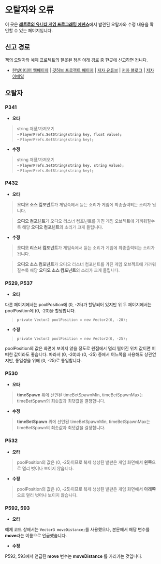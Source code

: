 # 오탈자와 오류
이 곳은 [**레트로의 유니티 게임 프로그래밍 에센스**](http://www.yes24.com/24/goods/69320872)에서 발견된 오탈자와 수정 내용을 확인할 수 있는 페이지입니다.

## 신고 경로
책의 오탈자와 예제 프로젝트의 잘못된 점은 아래 경로 중 한곳에 신고하면 됩니다.

- [한빛미디어 웹페이지](http://www.hanbit.co.kr/store/books/look.php?p_code=B3604463061) | [깃허브 프로젝트 페이지](https://github.com/IJEMIN/Unity-Programming-Essence) | [저자 유튜브](https://youtube.com/c/JeminDev) | [저자 블로그](https://ijemin.com) | [저자 이메일](i_jemin@outlook.com)


## 오탈자

### P341
- **오타**
>string 저장/가져오기<br>- **```PlayerPrefs.SetString(string key, float value);```**<br>- ```PlayerPrefs.GetString(string key);```

- **수정**
>string 저장/가져오기<br>- **```PlayerPrefs.SetString(string key, string value);```**<br>- ```PlayerPrefs.GetString(string key);```

### P432
- **오타**
>**오디오 소스 컴포넌트**가 게임속에서 듣는 소리가 게임에 최종출력되는 소리가 됩니다.

>**오디오 컴포넌트**가 오디오 리스너 컴포넌트를 가진 게임 오브젝트에 가까워질수록 해당 **오디오 컴포넌트**의 소리가 크게 들립니다.


- **수정**
>**오디오 리스너 컴포넌트**가 게임속에서 듣는 소리가 게임에 최종출력되는 소리가 됩니다.

>**오디오 소스 컴포넌트**가 오디오 리스너 컴포넌트를 가진 게임 오브젝트에 가까워질수록 해당 **오디오 소스 컴포넌트**의 소리가 크게 들립니다.

### P529, P537
- **오타**

다른 페이지에서는 poolPosition에 (0, -25)가 할당되어 있지만 위 두 페이지에서는 poolPosition에 (0, -20)을 할당합니다.
>```private Vector2 poolPosition = new Vector2(0, -20);```

- **수정**
>```private Vector2 poolPosition = new Vector2(0, -25);```

poolPosition의 값은 화면에 보이지 않을 정도로 원점에서 멀리 떨어진 위치 값이면 어떠한 값이라도 좋습니다.
따라서 (0, -20)과 (0, -25) 중에서 어느쪽을 사용해도 상관없지만, 통일성을 위해 (0, -25)로 통일합니다.

### P530
- **오타**
>**timeSpawn** 위에 선언된 timeBetSpawnMin, timeBetSpawnMax는 timeBetSpawn의 최솟값과 최댓값을 결정합니다.

- **수정**
>**timeBetSpawn** 위에 선언된 timeBetSpawnMin, timeBetSpawnMax는 timeBetSpawn의 최솟값과 최댓값을 결정합니다.

### P532
- **오타**
> poolPosition의 값은 (0, -25)이므로 복제 생성된 발판은 게임 화면에서 **왼쪽**으로 멀리 벗어나 보이지 않습니다.

- **수정**
> poolPosition의 값은 (0, -25)이므로 복제 생성된 발판은 게임 화면에서 **아래쪽**으로 멀리 벗어나 보이지 않습니다.


### P592, 593
- **오타**

예제 코드 상에서는 ```Vector3 moveDistance;```를 사용했으나, 본문에서 해당 변수를 **move**라는 이름으로 언급했습니다.

- **수정**

P592, 593에서 언급된 **move** 변수는 **moveDistance** 를 가리키는 것입니다.